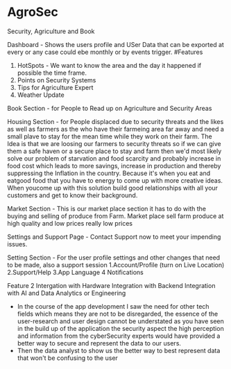 # AgroSec
Security, Agriculture and Book

Dashboard - Shows the users profile and USer Data that can be exported at every or any case could ebe monthly or by events trigger.
#Features 
1. HotSpots - We want to know the area and the day it happened if possible the time frame.
2. Points on Security Systems 
3. Tips for Agriculture Expert
4. Weather Update 

Book Section - for People to Read up on Agriculture and Security Areas

Housing Section - for People displaced due to security threats and the likes as well as farmers as the who have their farmeing area far away and need a small plave to stay for the mean time while they work on their farm. The Idea is that we are loosing our farmers to security threats so if we can give them a safe haven or a secure place to stay and farm then we'd most likely solve our problem of starvation and food scarcity and probably increase in food cost which leads to more savings, increase in production and thereby suppressing the Inflation in the country. Because it's when you eat and eatgood food that you have to energy to come up with more creative ideas. When youcome up with this solution build good relationships with all your customers and get to know their background. 

Market Section - 
This is our market place section it has to do with the buying and selling of produce from Farm. Market place sell farm produce at high quality and low prices really low prices 

Settings and Support Page - Contact Support now to meet your impending issues.

Setting Section - For the user profile settings and other changes that need to be made, also a support session 1.Account/Profile (turn on Live Location) 2.Support/Help 3.App Language 4 Notifications

Feature 2
Intergation with Hardware
Integration with Backend
Integration with AI and Data Analytics or Engineering

- In the course of the app development I saw the need for other tech fields which means they are not to be disregarded, the essence of the user-research and user design cannot be understated as you have seen in the build up of the application 
the security aspect the high perception and information from the cyberSecurity experts would have provided a better way to secure and represent the data to our users. 
- Then the data analyst to show us the better way to best represent data that won't be confusing to the user